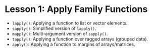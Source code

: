 # Lesson 1: Apply Family Functions

* `lapply()`: Applying a function to list or vector elements.
* `sapply()`: Simplified version of `lapply()`.
* `mapply()`: Multi-argument version of `sapply()`.
* `tapply()`: Applying a function over ragged arrays (grouped data).
* `apply()`: Applying a function to margins of arrays/matrices.
